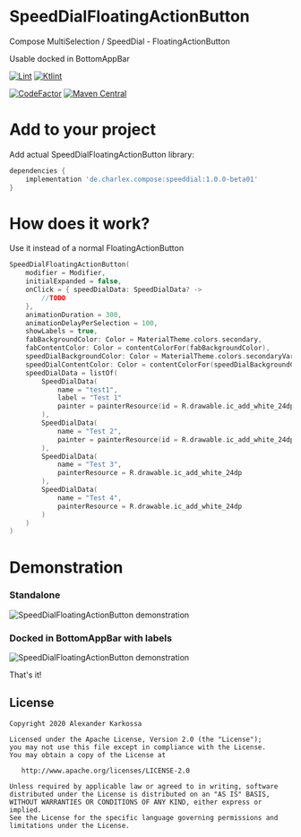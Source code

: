 # SpeedDialFloatingActionButton
Compose MultiSelection / SpeedDial - FloatingActionButton

Usable docked in BottomAppBar

<a href="https://github.com/ch4rl3x/SpeedDialFloatingActionButton/actions?query=workflow%3ALint"><img src="https://github.com/ch4rl3x/SpeedDialFloatingActionButton/workflows/Lint/badge.svg" alt="Lint"></a>
<a href="https://github.com/ch4rl3x/SpeedDialFloatingActionButton/actions?query=workflow%3AKtlint"><img src="https://github.com/ch4rl3x/SpeedDialFloatingActionButton/workflows/Ktlint/badge.svg" alt="Ktlint"></a>

<a href="https://www.codefactor.io/repository/github/ch4rl3x/SpeedDialFloatingActionButton"><img src="https://www.codefactor.io/repository/github/ch4rl3x/SpeedDialFloatingActionButton/badge" alt="CodeFactor" /></a>
<a href="https://repo1.maven.org/maven2/de/charlex/compose/speeddial/"><img src="https://img.shields.io/maven-central/v/de.charlex.compose/speeddial" alt="Maven Central" /></a>



# Add to your project

Add actual SpeedDialFloatingActionButton library:

```groovy
dependencies {
    implementation 'de.charlex.compose:speeddial:1.0.0-beta01'
}
```

# How does it work?

Use it instead of a normal FloatingActionButton

```kotlin
SpeedDialFloatingActionButton(
    modifier = Modifier,
    initialExpanded = false,
    onClick = { speedDialData: SpeedDialData? ->
        //TODO
    },
    animationDuration = 300,
    animationDelayPerSelection = 100,
    showLabels = true,
    fabBackgroundColor: Color = MaterialTheme.colors.secondary,
    fabContentColor: Color = contentColorFor(fabBackgroundColor),
    speedDialBackgroundColor: Color = MaterialTheme.colors.secondaryVariant,
    speedDialContentColor: Color = contentColorFor(speedDialBackgroundColor),
    speedDialData = listOf(
        SpeedDialData(
            name = "test1",
            label = "Test 1"
            painter = painterResource(id = R.drawable.ic_add_white_24dp)
        ),
        SpeedDialData(
            name = "Test 2",
            painter = painterResource(id = R.drawable.ic_add_white_24dp)
        ),
        SpeedDialData(
            name = "Test 3",
            painterResource = R.drawable.ic_add_white_24dp
        ),
        SpeedDialData(
            name = "Test 4",
            painterResource = R.drawable.ic_add_white_24dp
        )
    )
)
```


# Demonstration

### Standalone
![SpeedDialFloatingActionButton demonstration](https://github.com/ch4rl3x/SpeedDialFloatingActionButton/blob/main/art/expand.gif)

### Docked in BottomAppBar with labels
![SpeedDialFloatingActionButton demonstration](https://github.com/ch4rl3x/SpeedDialFloatingActionButton/blob/main/art/expand_labeled_docked.gif)




That's it!

License
--------

    Copyright 2020 Alexander Karkossa

    Licensed under the Apache License, Version 2.0 (the "License");
    you may not use this file except in compliance with the License.
    You may obtain a copy of the License at

       http://www.apache.org/licenses/LICENSE-2.0

    Unless required by applicable law or agreed to in writing, software
    distributed under the License is distributed on an "AS IS" BASIS,
    WITHOUT WARRANTIES OR CONDITIONS OF ANY KIND, either express or implied.
    See the License for the specific language governing permissions and
    limitations under the License.
